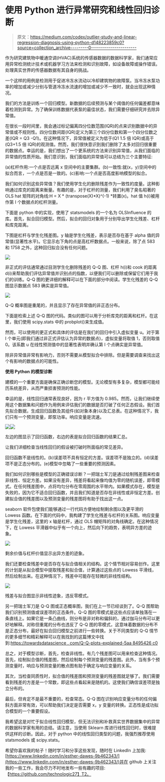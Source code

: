 # 使用 Python 进行异常研究和线性回归诊断

> 原文：<https://medium.com/codex/outlier-study-and-linear-regression-diagnosis-using-python-d148223859c0?source=collection_archive---------0----------------------->

作为研究建筑物中暖通空调(HVAC)系统的传感器数据的数据科学家，我们通常应用异常检测统计技术或机器学习方法来检测和识别故障，如设备故障或操作错误。处理真实世界的传感器数据有其自身的挑战。

一个这样的用例是检测用于促进冷冻水流动以冷却建筑物的故障泵。当冷冻水泵功率的增加或减少分别与管道冷冻水流速的增加或减少不一致时，就会出现这种情况。

我们的方法是训练一个回归模型。新数据的后续预测与某个阈值的任何偏差都意味着检测到异常。为了确保训练数据代表泵的最佳状态，我们需要仔细研究并去除异常值。

在很长一段时间里，我会通过标记偏离四分位数范围(IQR)的点来识别数据中的异常值或不规则性。四分位数间距(IQR)定义为第三个四分位数和第一个四分位数之差(IQR = Q3 -Q1)。在这种情况下，异常值被定义为低于(Q1 1.5 倍 IQR)或高于(Q3+1.5 倍 IQR)的观测值。然而，我们很快意识到我们删除了太多对回归很重要的数据点。幸运的是，我们想出了一个更系统的方法来识别异常值，从我们面临的异常值的性质开始。我们意识到，我们面临的异常值可以总结为三个主要特征:

(a)杠杆作用:一个点是否远离 x 空间中的主要集群。(b)一致性:就(x，y)空间中的拟合而言，一个点是否是一致的。(c)影响:一个点是否高度影响模型的拟合。

我们如何识别这些异常值？我们使用学生化的删除残差作为一致性的度量。这种影响通过库克的距离来衡量。有趣的是，对于杠杆的测量，我们利用了臭名昭著的 OLS hat 矩阵的对角线:H = X * (transpose(X)*X)^(-1) *转置(x)。hat 值 h(i)被用作第 I 个数据点的杠杆测量。

下面是 python 中的实现，使用了 statsmodels 的一个名为 OLSInfluence 的库。首先，拟合回归模型。然后，拟合的回归对象用于分别导出学生化残差、杠杆和库克距离。

下图是杠杆与学生化残差图。y 轴是学生化残差，表示是否存在基于 alpha 值的异常值(显著性水平)。它显示右下角的点是高杠杆数据点。一般来说，除了点 583 和 1758 之外，这种回归拟合没有任何问题。

![](img/b32249c2cd7b74133ba05907753ad564.png)

非正式的评估通常通过目测学生化删除残差的 Q-Q 图、杠杆 h(i)和 cook 的距离 d(i)来帮助我们评估异常值并识别点的指数，以便我们可以删除或保留它们用于我们的训练。Q-Q 图的更详细的解释可以在下面的部分中阅读。学生化残差的 Q-Q 图显示数据点 583 确实是异常值。

![](img/c1e749a75a1dcfa1a52e38c24ab75468.png)

Q-Q 概率图是重尾的，并且显示了存在异常值的非正态分布。

下面是检索上述 Q-Q 图的代码。类似的图可以用于分析库克的距离和杠杆。在这里，我们使用 scipy.stats 中的 probplot()来生成值。

然而，可以使用的更正式和具体的评估是在我们的回归中引入虚拟变量 u。对于第 I 个单元(即我们通过非正式评估认为异常的数据点)，虚拟变量将取值 1，否则取值 0。该系数 u 在线性预测值中的显著性表明并确认第 I 个点确实是异常值。

除非异常值非常有影响力，否则不需要从模型拟合中排除。但是需要调查来找出这个有影响的数据点的可能性。

**使用 Python 的模型诊断**

建模的一个重要方面是确保正确诊断您的模型。无论模型有多复杂，模型都可能经历系统差异，从而严重损害预测的性能。

幸运的是，线性回归通常表现良好，因为 r 平方值为 0.985。然而，让我们继续使用这个数据集和问题作为用例来评估我们的数据是否打破了任何正态假设。我们首先拟合数据，生成回归函数及其组件(如对象本身)以及汇总表。在这种情况下，我们只有一个预测变量，即泵功率。响应变量是流速。

![](img/6d52012a23e0441da95e850905fe292c.png)![](img/a0ed3939d9ac29827adda12d0f2df8d1.png)

左边的图显示了回归函数，右边的表是拟合回归函数的结果汇总。

让我们详细检查当线性回归的假设被打破时所面临的常见差异。

回归函数不是线性的。(b)误差项不具有恒定的方差。误差项不是独立的。(d)误差项不是正态分布的。(e)模型中忽略了一些重要的预测因素。

我们如何识别哪些是模型的正确错误诊断？一把瑞士军刀是通过绘制残差图来检查非线性、恒定方差。如果没有差异，残差将看起来像均值为零的随机误差，即零模式。在任何残差图中，点将均匀分布在零周围的水平带内。如果模式存在，模型是失败的，因为它不适合回归函数，并且我们知道是否存在非线性或非恒定方差。创建拟合值的残差图以及预测变量的残差图将有助于找出这一点。

seaborn 软件包使我们能够通过一行代码方便地绘制剩余图以及更平滑的 Lowess 函数。在下面的代码中，我构建了学生化残差与杠杆的关系图。响应变量是学生化残差，这里的 x 轴是杠杆，通过 OLS 帽矩阵的对角线确定。在这种情况下，在 Lowess 平滑器中似乎有一个向上，然后向下的趋势，表明异方差的迹象。

![](img/fec45c76099a80277f907e2d4ab1b79b.png)

剩余价值与杠杆价值显示出异方差的迹象。

我们还要检查残差中是否存在与拟合值相关的结构。这个情节相对容易创作。这里的计划是从拟合模型中提取残差和拟合值，计算通过这些点的 Lowess 平滑线，然后绘制出来。在这种情况下，残差中可能存在轻微的非线性结构。

![](img/61358bc4349fe34cbe040b3d88b0564b.png)

残差与拟合图显示非线性迹象，违反零模式。

另一把瑞士军刀是 Q-Q 图或正态概率图，我们在上一节已经谈到了。Q-Q 图帮助我们识别预测值或误差项的正态条件。Q-Q 图的零模式是这些点应该单独落在一条直线上。如果它是一条凸曲线，则分布是非对称和偏斜的，通过伽马分布可以更好地解释。对称但重尾的分布也违反了 Q-Q 图的零模式，这意味着数据的分布不是正态分布，最好在拟合回归模型之前进行一些转换。关于不同类型的 Q-Q 情节的更多细节和精彩解释可以在我找到的这篇博文中找到:[https://towardsdatascience . com/Q-Q-plots-explained-5aa 8495426 c0](https://towardsdatascience.com/q-q-plots-explained-5aa8495426c0)

总之，对于模型诊断，首先，检查非线性。有几个残差图可以用来检查这种情况。首先，绘制拟合值的残差图，然后绘制每个预测变量的残差图。此外，当有多个预测变量时，响应与预测变量的散点图有助于确定与响应变量的关系。

其次，当检查同质性时，拟合值的残差图和预测变量的残差图就足够了。我们需要看到残差的方差是一个常数，即这些点看起来是随机的。这使我们确信误差项是独立分布的。

最后，但肯定不是最不重要的，检查常态。Q-Q 图在识别响应变量分布的任何偏斜方面非常有效，可以帮助我们决定是否需要 x，y 变量的转换。正态性是成功拟合模型的一个重要假设。

我希望这是对忙于拟合线性回归模型，但无法识别和补救真实世界数据集中的异常的数据科学家有用的总结。请注意，当使用 Sklearn 库进行线性回归时，很难提供这样的诊断。因此，对于 python 中的线性回归类型的问题，我强烈推荐使用 statsmodels 或 scipy.stats。

希望你喜欢我的帖子！随时学习和分享这些发现，随时在 LinkedIn 上加我:[https://www.linkedin.com/in/esther-dawes-9b462343/](https://www.linkedin.com/in/esther-dawes-9b462343/)并在 github 上关注我的一些工作，我会尽力不时地发布一些有趣的项目:【https://github.com/technologic27】T2。